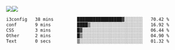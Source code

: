 <div style="display: flex; flex-direction: row;">
<img style="height: auto; width: auto;" class="img" src="https://raw.githubusercontent.com/blazepp/github-stats/master/generated/overview.svg#gh-dark-mode-only" />
<img style="height: auto; width: auto;" class="img" src="https://raw.githubusercontent.com/blazepp/github-stats/master/generated/languages.svg#gh-dark-mode-only" />
</div>

<div style="display: flex; flex-direction: row;">
<!--START_SECTION:waka-->

```txt
i3config   38 mins         █████████████████▓░░░░░░░   70.42 %
conf       9 mins          ████▒░░░░░░░░░░░░░░░░░░░░   16.92 %
CSS        3 mins          █▓░░░░░░░░░░░░░░░░░░░░░░░   06.44 %
Other      2 mins          █▒░░░░░░░░░░░░░░░░░░░░░░░   04.90 %
Text       0 secs          ▒░░░░░░░░░░░░░░░░░░░░░░░░   01.32 %
```

<!--END_SECTION:waka-->
</div>
